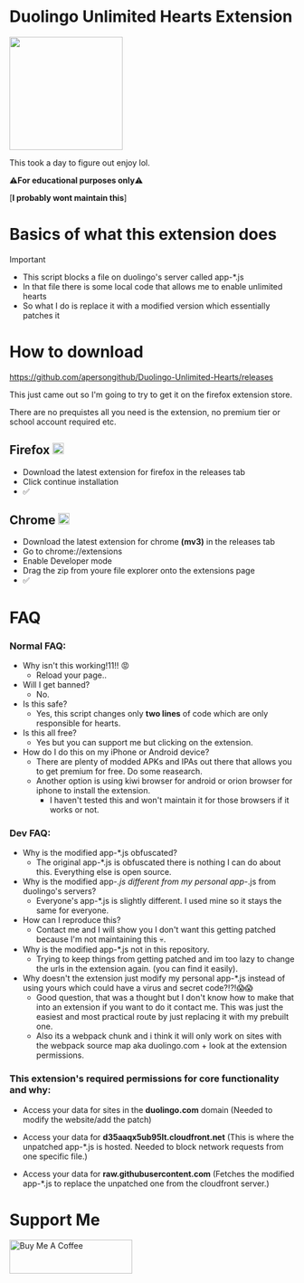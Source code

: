# Duolingo Unlimited Hearts Extension
<img src="https://d35aaqx5ub95lt.cloudfront.net/images/hearts/fa8debbce8d3e515c3b08cb10271fbee.svg" width="200px">

This took a day to figure out enjoy lol.
 
⚠**For educational purposes only**⚠

[**I probably wont maintain this**]


# Basics of what this extension does 
> [!IMPORTANT]
> - This script blocks a file on duolingo's server called app-*.js
> - In that file there is some local code that allows me to enable unlimited hearts
> - So what I do is replace it with a modified version which essentially patches it

# How to download
https://github.com/apersongithub/Duolingo-Unlimited-Hearts/releases

This just came out so I'm going to try to get it on the firefox extension store.

There are no prequistes all you need is the extension, no premium tier or school account required etc.

## Firefox <img src="https://upload.wikimedia.org/wikipedia/commons/thumb/a/a0/Firefox_logo%2C_2019.svg/1200px-Firefox_logo%2C_2019.svg.png" width="20px">
- Download the latest extension for firefox in the releases tab
- Click continue installation
- ✅

## Chrome <img src="https://upload.wikimedia.org/wikipedia/commons/thumb/a/a5/Google_Chrome_icon_(September_2014).svg/1200px-Google_Chrome_icon_(September_2014).svg.png" width="20px">
- Download the latest extension for chrome **(mv3)** in the releases tab
- Go to chrome://extensions
- Enable Developer mode
- Drag the zip from youre file explorer onto the extensions page
- ✅

# FAQ
### Normal FAQ:
- Why isn't this working!11!! 😡
    - Reload your page..
- Will I get banned?
    - No.
- Is this safe?
    - Yes, this script changes only **two lines** of code which are only responsible for hearts.
- Is this all free?
    - Yes but you can support me but clicking on the extension.
- How do I do this on my iPhone or Android device?
    - There are plenty of modded APKs and IPAs out there that allows you to get premium for free. Do some reasearch.
    - Another option is using kiwi browser for android or orion browser for iphone to install the extension.
      - I haven't tested this and won't maintain it for those browsers if it works or not.
### Dev FAQ:
- Why is the modified app-*.js obfuscated?
    - The original app-*.js is obfuscated there is nothing I can do about this. Everything else is open source.
- Why is the modified app-*.js different from my personal app-*.js from duolingo's servers?
    - Everyone's app-*.js is slightly different. I used mine so it stays the same for everyone.
- How can I reproduce this?
    - Contact me and I will show you I don't want this getting patched because I'm not maintaining this 💀.
- Why is the modified app-*.js not in this repository.
    - Trying to keep things from getting patched and im too lazy to change the urls in the extension again. (you can find it easily).
- Why doesn't the extension just modify my personal app-*.js instead of using yours which could have a virus and secret code?!?!😱😱
    - Good question, that was a thought but I don't know how to make that into an extension if you want to do it contact me. This was just the easiest and most practical route by just replacing it with my prebuilt one.
    - Also its a webpack chunk and i think it will only work on sites with the webpack source map aka duolingo.com + look at the extension permissions.


### This extension's required permissions for core functionality and why:

- Access your data for sites in the **duolingo.com** domain (Needed to modify the website/add the patch)

- Access your data for **d35aaqx5ub95lt.cloudfront.net** (This is where the unpatched app-*.js is hosted. Needed to block network requests from one specific file.)

- Access your data for **raw.githubusercontent.com** (Fetches the modified app-*.js to replace the unpatched one from the cloudfront server.)

# Support Me

<a href="https://www.buymeacoffee.com/aperson" target="_blank"><img src="https://cdn.buymeacoffee.com/buttons/v2/default-yellow.png" alt="Buy Me A Coffee" style="height: 60px !important;width: 217px !important;" ></a>
